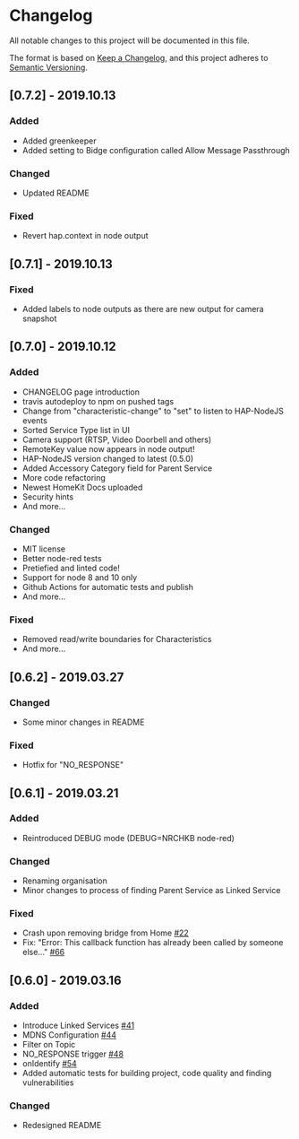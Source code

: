 # Changelog
All notable changes to this project will be documented in this file.

The format is based on [Keep a Changelog](https://keepachangelog.com/en/1.0.0/),
and this project adheres to [Semantic Versioning](https://semver.org/spec/v2.0.0.html).

## [0.7.2] - 2019.10.13
### Added
 - Added greenkeeper
 - Added setting to Bidge configuration called Allow Message Passthrough
### Changed
 - Updated README
### Fixed
 - Revert hap.context in node output


## [0.7.1] - 2019.10.13
### Fixed
 - Added labels to node outputs as there are new output for camera snapshot

## [0.7.0] - 2019.10.12
### Added
 - CHANGELOG page introduction
 - travis autodeploy to npm on pushed tags
 - Change from "characteristic-change" to "set" to listen to HAP-NodeJS events
 - Sorted Service Type list in UI
 - Camera support (RTSP, Video Doorbell and others)
 - RemoteKey value now appears in node output!
 - HAP-NodeJS version changed to latest (0.5.0)
 - Added Accessory Category field for Parent Service
 - More code refactoring
 - Newest HomeKit Docs uploaded
 - Security hints
 - And more...
### Changed
 - MIT license
 - Better node-red tests
 - Pretiefied and linted code!
 - Support for node 8 and 10 only
 - Github Actions for automatic tests and publish
 - And more...
### Fixed
 - Removed read/write boundaries for Characteristics
 - And more...

## [0.6.2] - 2019.03.27
### Changed
 - Some minor changes in README

### Fixed
 - Hotfix for "NO_RESPONSE"

 
## [0.6.1] - 2019.03.21
### Added
 - Reintroduced DEBUG mode (DEBUG=NRCHKB node-red)

### Changed
 - Renaming organisation
 - Minor changes to process of finding Parent Service as Linked Service

### Fixed
 - Crash upon removing bridge from Home [#22](https://github.com/NRCHKB/node-red-contrib-homekit-bridged/issues/22)
 - Fix: "Error: This callback function has already been called by someone else..." [#66](https://github.com/NRCHKB/node-red-contrib-homekit-bridged/issues/66)


## [0.6.0] - 2019.03.16
### Added
 - Introduce Linked Services [#41](https://github.com/NRCHKB/node-red-contrib-homekit-bridged/issues/41)
 - MDNS Configuration [#44](https://github.com/NRCHKB/node-red-contrib-homekit-bridged/issues/44)
 - Filter on Topic
 - NO_RESPONSE trigger [#48](https://github.com/NRCHKB/node-red-contrib-homekit-bridged/issues/48)
 - onIdentify [#54](https://github.com/NRCHKB/node-red-contrib-homekit-bridged/issues/54)
 - Added automatic tests for building project, code quality and finding vulnerabilities
 
### Changed
 - Redesigned README

